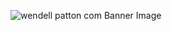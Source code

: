 ![wendell patton com Banner Image](https://user-images.githubusercontent.com/63669713/93732894-1212a000-fb99-11ea-8941-0ef348a084a8.jpg)

